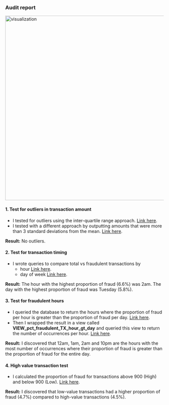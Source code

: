 ### Audit report
<img width="587" alt="visualization" src="https://github.com/user-attachments/assets/92389f48-939f-429e-a0f3-6f90f5b4b35b">

#### 1. Test for outliers in transaction amount
- I tested for outliers using the inter-quartile range approach. [Link here](https://github.com/johnuzoma/audit-analytics/blob/main/sql/1.%20outlier%20detection%20using%20IQR.png).
- I tested with a different approach by outputting amounts that were more than 3 standard deviations from the mean. [Link here](https://github.com/johnuzoma/audit-analytics/blob/main/sql/2.%20outlier%20detection%20using%20mean_std.png).

**Result:** No outliers.

#### 2. Test for transaction timing
- I wrote queries to compare total vs fraudulent transactions by
  - hour [Link here](https://github.com/johnuzoma/audit-analytics/blob/main/sql/6.%20fraud_by_hour.png).
  - day of week [Link here](https://github.com/johnuzoma/audit-analytics/blob/main/sql/7.%20fraud_by_day.png).

**Result:** The hour with the highest proportion of fraud (6.6%) was 2am. The day with the highest proportion of fraud was Tuesday (5.8%).

#### 3. Test for fraudulent hours 
- I queried the database to return the hours where the proportion of fraud per hour is greater than the proportion of fraud per day. [Link here](https://github.com/johnuzoma/audit-analytics/blob/main/sql/4.%20fraud_hour_gt_day.png).
- Then I wrapped the result in a view called **VIEW_pct_fraudulent_TX_hour_gt_day** and queried this view to return the number of occurrences per hour. [Link here](https://github.com/johnuzoma/audit-analytics/blob/main/sql/5.%20occurrences_fraud_hour_gt_day.png).

**Result:** I discovered that 12am, 1am, 2am and 10pm are the hours with the most number of occurrences where their proportion of fraud is greater than the proportion of fraud for the entire day.

#### 4. High value transaction test
- I calculated the proportion of fraud for transactions above 900 (High) and below 900 (Low). [Link here](https://github.com/johnuzoma/audit-analytics/blob/main/sql/3.%20high%20value%20TX%20test.png).

**Result:** I discovered that low-value transactions had a higher proportion of fraud (4.7%) compared to high-value transactions (4.5%). 
